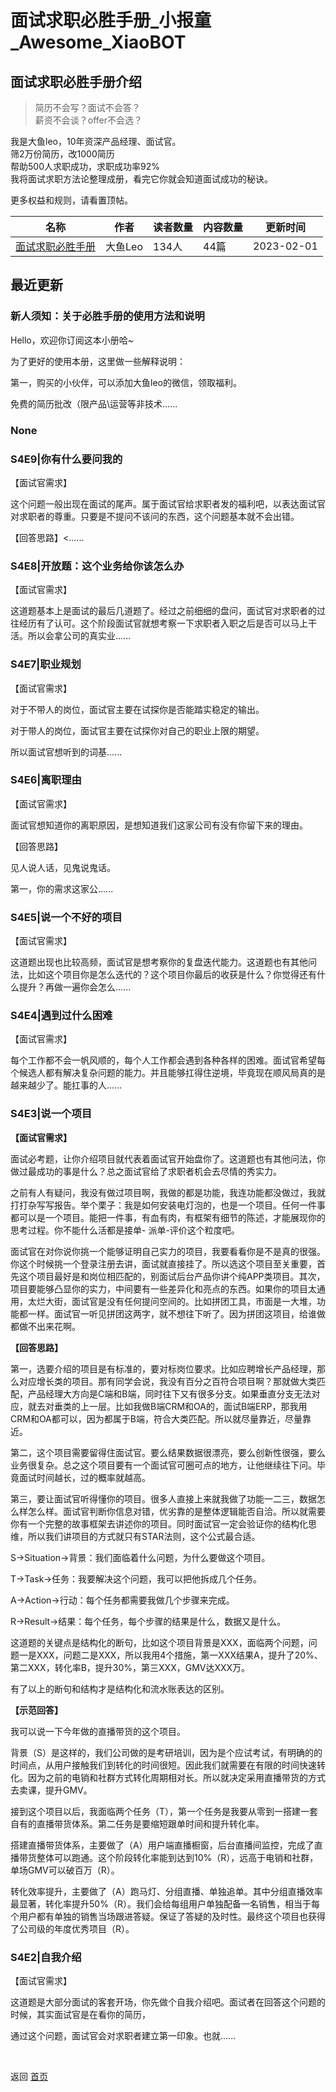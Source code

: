 # 面试求职必胜手册_小报童_Awesome_XiaoBOT

## 面试求职必胜手册介绍
> 简历不会写？面试不会答？    
薪资不会谈？offer不会选？    
    
我是大鱼leo，10年资深产品经理、面试官。    
筛2万份简历，改1000简历    
帮助500人求职成功，求职成功率92%    
我将面试求职方法论整理成册，看完它你就会知道面试成功的秘诀。    
    
更多权益和规则，请看置顶帖。  
  


|名称|作者|读者数量|内容数量|更新时间|
|---|---|---|---|---|
|[面试求职必胜手册](https://xiaobot.net/p/dayu666?refer=9c3f1c95-a052-465a-9902-f6d75080262a)|大鱼Leo|134人|44篇|2023-02-01|

## 最近更新
### 新人须知：关于必胜手册的使用方法和说明

Hello，欢迎你订阅这本小册哈~

为了更好的使用本册，这里做一些解释说明：

第一，购买的小伙伴，可以添加大鱼leo的微信，领取福利。

免费的简历批改（限产品\运营等非技术......

### None

### S4E9|你有什么要问我的

【面试官需求】

这个问题一般出现在面试的尾声。属于面试官给求职者发的福利吧，以表达面试官对求职者的尊重。只要是不提问不该问的东西，这个问题基本就不会出错。

【回答思路】<......

### S4E8|开放题：这个业务给你该怎么办

【面试官需求】

这道题基本上是面试的最后几道题了。经过之前细细的盘问，面试官对求职者的过往经历有了认可。这个阶段面试官就想考察一下求职者入职之后是否可以马上干活。所以会拿公司的真实业......

### S4E7|职业规划

【面试官需求】

对于不带人的岗位，面试官主要在试探你是否能踏实稳定的输出。

对于带人的岗位，面试官主要在试探你对自己的职业上限的期望。

所以面试官想听到的词基......

### S4E6|离职理由

【面试官需求】

面试官想知道你的离职原因，是想知道我们这家公司有没有你留下来的理由。

【回答思路】

见人说人话，见鬼说鬼话。

第一，你的需求这家公......

### S4E5|说一个不好的项目

【面试官需求】

这道题出现也比较高频，面试官是想考察你的复盘迭代能力。这道题也有其他问法，比如这个项目你是怎么迭代的？这个项目你最后的收获是什么？你觉得还有什么提升？再做一遍你会怎么......

### S4E4|遇到过什么困难

【面试官需求】

每个工作都不会一帆风顺的，每个人工作都会遇到各种各样的困难。面试官希望每个候选人都有解决复杂问题的能力。并且能够扛得住逆境，毕竟现在顺风局真的是越来越少了。能扛事的人......

### S4E3|说一个项目

**【面试官需求】**

面试必考题，让你介绍项目就代表着面试官开始盘你了。这道题也有其他问法，你做过最成功的事是什么？总之面试官给了求职者机会去尽情的秀实力。

之前有人有疑问，我没有做过项目啊，我做的都是功能，我连功能都没做过，我就打打杂写写报告。举个栗子：我是如何安装电灯泡的，也是一个项目。任何一件事都可以是一个项目。能把一件事，有血有肉，有框架有细节的陈述，才能展现你的思考过程。你不能什么活都是接单-
派单-评价这个粒度吧。

面试官在对你说你挑一个能够证明自己实力的项目，我要看看你是不是真的很强。你这个时候挑一个登录注册去讲，面试就直接挂了。所以选这个项目至关重要，首先这个项目最好是和岗位相匹配的，别面试后台产品你讲个纯APP类项目。其次，项目要能够凸显你的实力，中间要有一些差异化和亮点的东西。如果你的项目太通用，太烂大街，面试官是没有任何提问空间的。比如拼团工具，市面是一大堆，功能都一样。面试官一听见拼团这两字，就不想往下听了。因为拼团这项目，给谁做都做不出来花啊。

**【回答思路】**

第一，选要介绍的项目是有标准的，要对标岗位要求。比如应聘增长产品经理，那么对应增长类的项目。那有同学会说，我没有百分之百符合项目啊？那就做大类匹配，产品经理大方向是C端和B端，同时往下又有很多分支。如果垂直分支无法对应，就去对垂类的上一层。比如我做B端CRM和OA的，面试B端ERP，那我用CRM和OA都可以，因为都属于B端，符合大类匹配。所以就尽量靠近，尽量靠近。

第二，这个项目需要留得住面试官。要么结果数据很漂亮，要么创新性很强，要么业务很复杂。总之这个项目要有一个面试官可圈可点的地方，让他继续往下问。毕竟面试时间越长，过的概率就越高。

第三，要让面试官听得懂你的项目。很多人直接上来就我做了功能一二三，数据怎么样怎么样。面试官判断你信息对错，优劣靠的是整体逻辑能否自洽。所以就需要你有一个完整的故事框架去讲述你的项目。同时面试官一定会验证你的结构化思维，所以我们讲项目的方式就只有STAR法则，这个公式最合适。

S→Situation→背景：我们面临着什么问题，为什么要做这个项目。

T→Task→任务：我要解决这个问题，我可以把他拆成几个任务。

A→Action→行动：每个任务都需要我做几个步骤来完成。

R→Result→结果：每个任务，每个步骤的结果是什么，数据又是什么。

这道题的关键点是结构化的断句，比如这个项目背景是XXX，面临两个问题，问题一是XXX，问题二是XXX，所以我用4个措施，第一XXX结果A，提升了20%、第二XXX，转化率B，提升30%，第三XXX，GMV达XXX万。

有了以上的断句和结构才是结构化和流水账表达的区别。

**【示范回答】**

我可以说一下今年做的直播带货的这个项目。

背景（S）是这样的，我们公司做的是考研培训，因为是个应试考试，有明确的的时间点，从用户接触我们到转化的时间很短。因此我们就需要在有限的时间快速转化。因为之前的电销和社群方式转化周期相对长。所以就决定采用直播带货的方式去卖课，提升GMV。

接到这个项目以后，我面临两个任务（T），第一个任务是我要从零到一搭建一套自有的直播带货体系。第二任务是要缩短跟单时间和提升转化率。

搭建直播带货体系，主要做了（A）用户端直播橱窗，后台直播间监控，完成了直播带货整体可以跑通。这个阶段转化率能到达到10%（R），远高于电销和社群，单场GMV可以破百万（R）。

转化效率提升，主要做了（A）跑马灯、分组直播、单独追单。其中分组直播效率最显著，转化率提升50%（R）。我们会给每组用户单独配备一名销售，相当于每个用户都有单独的销售当场跟进答疑。保证了答疑的及时性。最终这个项目也获得了公司级的年度优秀项目（R）。

### S4E2|自我介绍

【面试官需求】

这道题是大部分面试的客套开场，你先做个自我介绍吧。面试者在回答这个问题的时候，其实面试官是在看你的简历，

通过这个问题，面试官会对求职者建立第一印象。也就......


<a href="https://github.com/Reno9527/awesome-xiaobot" style="color: white; text-decoration: none;">awesome-xiaobot</a>

返回 [首页](../README.md)
